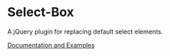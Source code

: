 Select-Box
==========

A jQuery plugin for replacing default select elements.

[Documentation and Examples](http://www.benplum.com/formstone/selecter/)